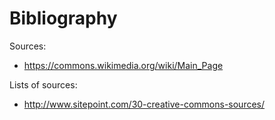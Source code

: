 # Bibliography

Sources:

- <https://commons.wikimedia.org/wiki/Main_Page>

Lists of sources:

- <http://www.sitepoint.com/30-creative-commons-sources/>
